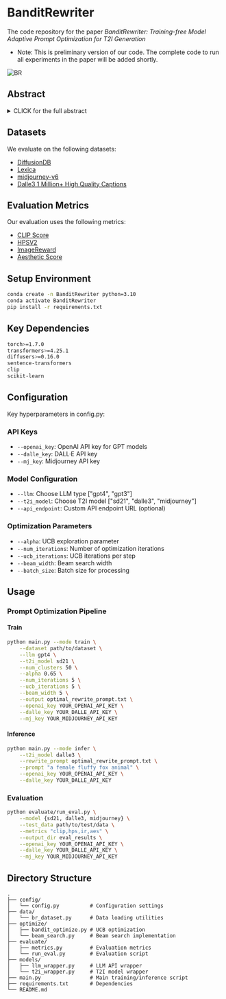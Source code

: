 # BanditRewriter
The code repository for the paper *BanditRewriter: Training-free Model Adaptive Prompt Optimization for T2I Generation*
* Note: This is preliminary version of our code. The complete code to run all experiments in the paper will be added shortly.

![BR](https://github.com/Cosmos-FFF8E7/BanditRewriter/blob/main/BR.png)

## Abstract

<details><summary>CLICK for the full abstract</summary>

> In the Text-to-Image (T2I) generation task, precisely constructed prompts are crucial for fully leveraging the generative model’s capabilities and obtaining preferable image outputs. However, well-performed prompts are usually model-specific, requiring customization for each T2I model. Existing prompt optimization methods typically rely on inefficient searches, heuristic algorithms, or model-specific training, which are computationally expensive and inflexible. To address these challenges, BanditRewriter is proposed, which leverages large language models to adaptively optimize prompts for different T2I models. By incorporating upper confidence bounds and beam search, BanditRewriter achieves an effective exploration-exploitation trade-off to efficiently develop model-preferred prompt rewriting strategies without model training. Experiments on Stable Diffusion 2.1 and DALL·E 3 demonstrate that BanditRewriter can enhance text-image alignment with an 8.76% improvement in Image Reward while boosting generated image quality through a 3.56% increase in Aesthetics score.
</details>


## Datasets
We evaluate on the following datasets:
* [DiffusionDB](https://github.com/poloclub/diffusiondb)
* [Lexica](https://huggingface.co/datasets/Gustavosta/Stable-Diffusion-Prompts)
* [midjourney-v6](https://huggingface.co/datasets/CortexLM/midjourney-v6)
* [Dalle3 1 Million+ High Quality Captions](https://huggingface.co/datasets/ProGamerGov/synthetic-dataset-1m-dalle3-high-quality-captions)

## Evaluation Metrics
Our evaluation uses the following metrics:
* [CLIP Score](https://arxiv.org/abs/2104.08718)
* [HPSV2](https://arxiv.org/abs/2306.09341)
* [ImageReward](https://arxiv.org/abs/2304.05977)
* [Aesthetic Score](https://github.com/discus0434/aesthetic-predictor-v2-5)

## Setup Environment

```bash
conda create -n BanditRewriter python=3.10
conda activate BanditRewriter
pip install -r requirements.txt
```

## Key Dependencies
```bash
torch>=1.7.0
transformers>=4.25.1
diffusers>=0.16.0
sentence-transformers
clip
scikit-learn
```

## Configuration

Key hyperparameters in config.py:

### API Keys

* `--openai_key`: OpenAI API key for GPT models
* `--dalle_key`: DALL·E API key  
* `--mj_key`: Midjourney API key

### Model Configuration

* `--llm`: Choose LLM type ["gpt4", "gpt3"]
* `--t2i_model`: Choose T2I model ["sd21", "dalle3", "midjourney"]
* `--api_endpoint`: Custom API endpoint URL (optional)

### Optimization Parameters

* `--alpha`: UCB exploration parameter
* `--num_iterations`: Number of optimization iterations
* `--ucb_iterations`: UCB iterations per step  
* `--beam_width`: Beam search width
* `--batch_size`: Batch size for processing

## Usage

### Prompt Optimization Pipeline

#### Train

```bash
python main.py --mode train \
    --dataset path/to/dataset \
    --llm gpt4 \
    --t2i_model sd21 \
    --num_clusters 50 \
    --alpha 0.65 \
    --num_iterations 5 \
    --ucb_iterations 5 \
    --beam_width 5 \
    --output optimal_rewrite_prompt.txt \
    --openai_key YOUR_OPENAI_API_KEY \
    --dalle_key YOUR_DALLE_API_KEY \
    --mj_key YOUR_MIDJOURNEY_API_KEY
```

#### Inference

```bash
python main.py --mode infer \
    --t2i_model dalle3 \
    --rewrite_prompt optimal_rewrite_prompt.txt \
    --prompt "a female fluffy fox animal" \
    --openai_key YOUR_OPENAI_API_KEY \
    --dalle_key YOUR_DALLE_API_KEY
```

### Evaluation

```bash
python evaluate/run_eval.py \
    --model {sd21, dalle3, midjourney} \
    --test_data path/to/test/data \
    --metrics "clip,hps,ir,aes" \
    --output_dir eval_results \
    --openai_key YOUR_OPENAI_API_KEY \
    --dalle_key YOUR_DALLE_API_KEY \
    --mj_key YOUR_MIDJOURNEY_API_KEY 
```

## Directory Structure

```
.
├── config/
│   └── config.py          # Configuration settings
├── data/
│   └── br_dataset.py      # Data loading utilities  
├── optimize/
│   ├── bandit_optimize.py # UCB optimization
│   └── beam_search.py     # Beam search implementation
├── evaluate/
│   ├── metrics.py         # Evaluation metrics
│   └── run_eval.py        # Evaluation script
├── models/
│   ├── llm_wrapper.py     # LLM API wrapper
│   └── t2i_wrapper.py     # T2I model wrapper
├── main.py                # Main training/inference script
├── requirements.txt       # Dependencies
└── README.md
```

